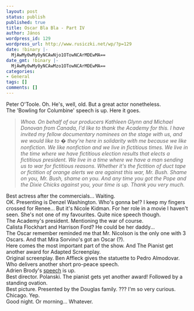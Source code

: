 ```yaml
---
layout: post
status: publish
published: true
title: Oscar Bla Bla - Part IV
author: János
wordpress_id: 129
wordpress_url: http://www.rusiczki.net/wp/?p=129
date: !binary |-
  MjAwMy0wMy0yNCAwNjo1OTowNCArMDEwMA==
date_gmt: !binary |-
  MjAwMy0wMy0yNCAwMzo1OTowNCArMDEwMA==
categories:
- General
tags: []
comments: []
---
```

<p>Peter O'Toole. Oh. He's, well, old. But a great actor nonetheless.<br />
The 'Bowling for Columbine' speech is up. Here it goes.</p>
<blockquote><p><i> Whoa. On behalf of our producers Kathleen Glynn and Michael Donovan from Canada, I'd like to thank the Academy for this. I have invited my fellow documentary nominees on the stage with us, and we would like to � they're here in solidarity with me because we like nonfiction. We like nonfiction and we live in fictitious times. We live in the time where we have fictitious election results that elects a fictitious president. We live in a time where we have a man sending us to war for fictitious reasons. Whether it's the fictition of duct tape or fictition of orange alerts we are against this war, Mr. Bush. Shame on you, Mr. Bush, shame on you. And any time you got the Pope and the Dixie Chicks against you, your time is up. Thank you very much. </i></p></blockquote>
<p>Best actress after the commercials... Waiting.<br />
OK. Presenting is Denzel Washington. Who's gonna be!? I keep my fingers crossed for Renee... But it's Nicole Kidman. For her role in a movie I haven't seen. She's not one of my favourites. Quite nice speech though.<br />
The Academy's president. Mentioning the war of course.<br />
Calista Flockhart and Harrison Ford? He could be her daddy...<br />
The Oscar remember reminded me that Mr. Nicolson is the only one with 3 Oscars. And that Mira Sorvino's got an Oscar (?).<br />
Here comes the most important part of the show. And The Pianist get another award for Adapted Screenplay.<br />
Original screenplay. Ben Affleck gives the statuette to Pedro Almodovar. Who delivers another short pro-peace speech.<br />
Adrien Brody's <a href="http://www.oscar.com/oscarnight/winners/win_32290.html" title="Touching...">speech</a> is up.<br />
Best director. Polanski. The pianist gets yet another award! Followed by a standing ovation.<br />
Best picture. Presented by the Douglas family. ??? I'm so very curious. Chicago. Yep.<br />
Good night. Or morning... Whatever.</p>
